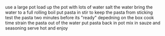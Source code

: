 use a large pot
load up the pot with lots of water
salt the water
bring the water to a full rolling boil
put pasta in
stir to keep the pasta from sticking
test the pasta two minutes before its "ready" depedning on the box cook time
strain the pasta out of the water
put pasta back in pot
mix in sauze and seasoning
serve hot and enjoy